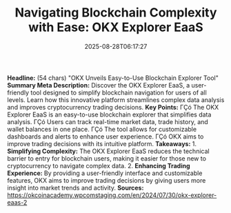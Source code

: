 ﻿---
title: "Navigating Blockchain Complexity with Ease: OKX Explorer EaaS"
date: "2025-08-28T06:17:27"
category: "Markets"
summary: ""
slug: "navigating blockchain complexity with ease okx explorer eaas"
source_urls:
  - "https://okcoinacademy.wpcomstaging.com/en/2024/07/30/okx-explorer-eaas-2"
seo:
  title: "Navigating Blockchain Complexity with Ease: OKX Explorer EaaS | Hash n Hedge"
  description: ""
  keywords: ["news", "markets", "brief"]
---
**Headline:** (54 chars) "OKX Unveils Easy-to-Use Blockchain Explorer Tool"  **Summary Meta Description:** Discover the OKX Explorer EaaS, a user-friendly tool designed to simplify blockchain navigation for users of all levels. Learn how this innovative platform streamlines complex data analysis and improves cryptocurrency trading decisions.  **Key Points:**  ΓÇó The OKX Explorer EaaS is an easy-to-use blockchain explorer that simplifies data analysis. ΓÇó Users can track real-time market data, trade history, and wallet balances in one place. ΓÇó The tool allows for customizable dashboards and alerts to enhance user experience. ΓÇó OKX aims to improve trading decisions with its intuitive platform.  **Takeaways:**  1. **Simplifying Complexity:** The OKX Explorer EaaS reduces the technical barrier to entry for blockchain users, making it easier for those new to cryptocurrency to navigate complex data. 2. **Enhancing Trading Experience:** By providing a user-friendly interface and customizable features, OKX aims to improve trading decisions by giving users more insight into market trends and activity.  **Sources:** https://okcoinacademy.wpcomstaging.com/en/2024/07/30/okx-explorer-eaas-2 
